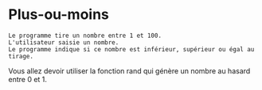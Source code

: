 # Plus-ou-moins

    Le programme tire un nombre entre 1 et 100.
    L'utilisateur saisie un nombre.
    Le programme indique si ce nombre est inférieur, supérieur ou égal au tirage.

Vous allez devoir utiliser la fonction rand qui génère un nombre au hasard entre 0 et 1.
